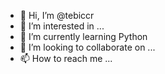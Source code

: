 - 👋 Hi, I’m @tebiccr
- 👀 I’m interested in ...
- 🌱 I’m currently learning Python
- 💞️ I’m looking to collaborate on ...
- 📫 How to reach me ...

<!---
tebiccr/tebiccr is a ✨ special ✨ repository because its `README.md` (this file) appears on your GitHub profile.
You can click the Preview link to take a look at your changes.
--->
